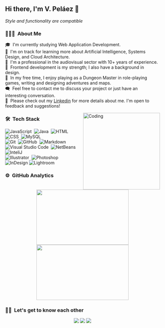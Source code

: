 ## Hi there, I'm V. Peláez 👋
*Style and functionality are compatible* 
### 👨🏻‍💻 &nbsp;About Me



🎓 &nbsp;I'm currently studying Web Application Development.\
🌱 &nbsp;I'm on track for learning more about Artificial Intelligence, Systems Design, and Cloud Architecture.\
🎥 &nbsp;I'm a professional in the audiovisual sector with 10+ years of experience.\
🎨 &nbsp;Frontend development is my strength; I also have a background in design. \
🐲 &nbsp;In my free time, I enjoy playing as a Dungeon Master in role-playing games, writing and designing adventures and maps. \
🗨️ &nbsp;Feel free to contact me to discuss your project or just have an interesting conversation. \
💼 &nbsp;Please check out my [Linkedin](https://www.linkedin.com/in/v-pelaez) for more details about me. I'm open to feedback and suggestions!



<img alt="Coding" src="https://media2.giphy.com/media/v1.Y2lkPTc5MGI3NjExeDU5Z3d1YjI5aGx2ZXBvOWt1aG9veHp4NzNkZG56dnN5MnA1ZncxZCZlcD12MV9pbnRlcm5hbF9naWZfYnlfaWQmY3Q9Zw/qgQUggAC3Pfv687qPC/giphy.gif" align="right" width="250px"/>

### 🛠 &nbsp;Tech Stack

![JavaScript](https://img.shields.io/badge/-JavaScript-05122A?style=flat&logo=javascript)&nbsp;
![Java](https://img.shields.io/badge/-Java-05122A?style=flat&logo=Java&logoColor=FFA518)&nbsp;
![HTML](https://img.shields.io/badge/-HTML-05122A?style=flat&logo=HTML5)&nbsp;
![CSS](https://img.shields.io/badge/-CSS-05122A?style=flat&logo=CSS3&logoColor=1572B6)&nbsp;
![MySQL](https://img.shields.io/badge/-MySQL-05122A?style=flat&logo=MySQL&logoColor=1572B6)&nbsp; \
![Git](https://img.shields.io/badge/-Git-05122A?style=flat&logo=git)&nbsp;
![GitHub](https://img.shields.io/badge/-GitHub-05122A?style=flat&logo=github)&nbsp;
![Markdown](https://img.shields.io/badge/-Markdown-05122A?style=flat&logo=markdown)\
![Visual Studio Code](https://img.shields.io/badge/-Visual%20Studio%20Code-05122A?style=flat&logo=visual-studio-code&logoColor=007ACC)&nbsp;
![NetBeans](https://img.shields.io/badge/-NetBeans-05122A?style=flat&logo=netbeans&logoColor=007ACC)&nbsp;
![InteliJ](https://img.shields.io/badge/-IntelliJ-05122A?style=flat&logo=intellij&logoColor=007ACC)&nbsp;\
![Illustrator](https://img.shields.io/badge/-Illustrator-05122A?style=flat&logo=adobe-illustrator)&nbsp;
![Photoshop](https://img.shields.io/badge/-Photoshop-05122A?style=flat&logo=adobe-photoshop)&nbsp;
![InDesign](https://img.shields.io/badge/-InDesign-05122A?style=flat&logo=adobe-indesign)
![Lightroom](https://img.shields.io/badge/-LigthRoom-05122A?style=flat&logo=adobe-lightroom)





### ⚙️ &nbsp;GitHub Analytics

<p align="center">
<a href="https://github.com/v-pelaez/">
  <img height="180em" src="https://github-readme-stats-eight-theta.vercel.app/api?username=v-pelaez&show_icons=true&theme=algolia&include_all_commits=true&count_private=true" width="300"/>
  <img height="180em" src="https://github-readme-stats-eight-theta.vercel.app/api/top-langs/?username=v-pelaez&layout=compact&langs_count=8&theme=algolia"  width="300"/>
</a>
</p>

### 🤝🏻 &nbsp;Let's get to know each other

<p align="center">
<a href="https://www.linkedin.com/in/v-pelaez"><img src="https://img.shields.io/badge/-V._Pel%C3%A1ez-0077B5?style=flat&logo=Linkedin&logoColor=white"/></a>
<a href="mailto:vpelaez@proton.me"><img src="https://img.shields.io/badge/-vpelaez@proton.me-8B89CC?style=flat&logo=ProtonMail&logoColor=white"/></a>
<a href="https://x.com/khvrem"><img src="https://img.shields.io/badge/-@Khvrem-black?style=flat&logo=X&logoColor=white"/></a>
</p>

